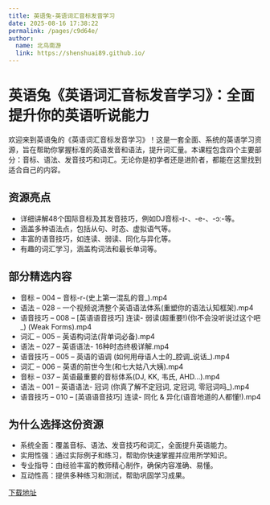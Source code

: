 ```yaml
---
title: 英语兔-英语词汇音标发音学习
date: 2025-08-16 17:38:22
permalink: /pages/c9d64e/
author: 
  name: 北鸟南游
  link: https://shenshuai89.github.io/
---
```


# 英语兔《英语词汇音标发音学习》：全面提升你的英语听说能力
欢迎来到英语兔的《英语词汇音标发音学习》！这是一套全面、系统的英语学习资源，旨在帮助你掌握标准的英语发音和语法，提升词汇量。本课程包含四个主要部分：音标、语法、发音技巧和词汇。无论你是初学者还是进阶者，都能在这里找到适合自己的内容。

## 资源亮点

- 详细讲解48个国际音标及其发音技巧，例如DJ音标-ɪ-、-e-、-ɔː-等。
- 涵盖多种语法点，包括从句、时态、虚拟语气等。
- 丰富的语音技巧，如连读、弱读、同化与异化等。
- 有趣的词汇学习，涵盖构词法和最长单词等。

## 部分精选内容

- 音标 – 004 – 音标-r-(史上第一混乱的音_).mp4
- 语法 – 028 – 一个视频说清整个英语语法体系(重塑你的语法认知框架).mp4
- 语音技巧 – 008 – [英语语音技巧] 连读- 弱读(超重要!)(你不会没听说过这个吧_) (Weak Forms).mp4
- 词汇 – 005 – 英语构词法(背单词必备).mp4
- 语法 – 027 – 英语语法- 16种时态终极详解.mp4
- 语音技巧 – 005 – 英语的语调 (如何用母语人士的_腔调_说话_).mp4
- 词汇 – 006 – 英语的前世今生(和七大姑八大姨).mp4
- 音标 – 037 – 英语最重要的音标体系(DJ, KK, 韦氏, AHD…).mp4
- 语法 – 001 – 英语语法- 冠词 (你真了解不定冠词, 定冠词, 零冠词吗_).mp4
- 语音技巧 – 010 – [英语语音技巧] 连读- 同化 & 异化(语音地道的人都懂!).mp4

## 为什么选择这份资源

- 系统全面：覆盖音标、语法、发音技巧和词汇，全面提升英语能力。
- 实用性强：通过实际例子和练习，帮助你快速掌握并应用所学知识。
- 专业指导：由经验丰富的教师精心制作，确保内容准确、易懂。
- 互动性高：提供多种练习和测试，帮助巩固学习成果。

[下载地址](https://pan.quark.cn/s/a2bdec0a29e9#/list/share)